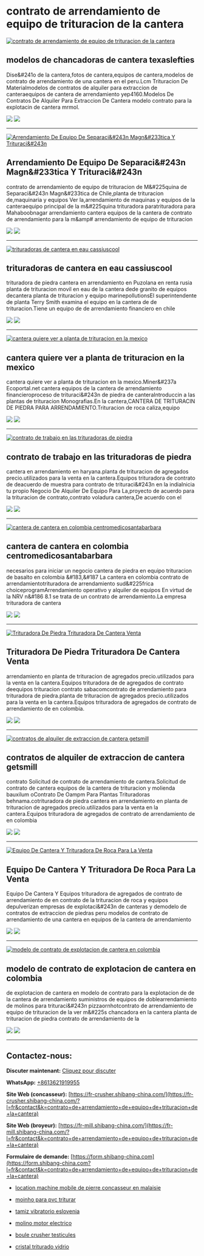 # contrato de arrendamiento de equipo de trituracion de la cantera

<a href="https://swt.shibang-china.com/?l=fr&img&k=contrato+de+arrendamiento+de+equipo+de+trituracion+de+la+cantera" target="_blank">![contrato de arrendamiento de equipo de trituracion de la cantera](http://static.shibang-china.com/all-800x300/804.jpg)</a>

## modelos de chancadoras de cantera texaslefties
Dise&#241o de la cantera,fotos de cantera,equipos de cantera,modelos de contrato de arrendamiento de una cantera en el peru.Lcm Trituracion De Materialmodelos de contratos de alquiler para extraccion de canteraequipos de cantera de arrendamiento yep4160.Modelos De Contratos De Alquiler Para Extraccion De Cantera modelo contrato para la explotacin de cantera mrmol.


<a href="https://whatsapp.shibangsoft.com/WhatsApp.php" target="_blank" title="WhatsApp">![](http://static.shibang-china.com/icon/whatsapp.png)</a> <a href="https://swt.shibang-china.com/?l=fr&icon&k=contrato+de+arrendamiento+de+equipo+de+trituracion+de+la+cantera" target="_blank">![](http://static.shibang-china.com/icon/chat-fr.png)</a>

---

<a href="https://swt.shibang-china.com/?l=fr&img&k=contrato+de+arrendamiento+de+equipo+de+trituracion+de+la+cantera" target="_blank">![Arrendamiento De Equipo De Separaci&#243n Magn&#233tica Y Trituraci&#243n](http://static.shibang-china.com/all-800x300/402.jpg)</a>

## Arrendamiento De Equipo De Separaci&#243n Magn&#233tica Y Trituraci&#243n
contrato de arrendamiento de equipo de trituracion de M&#225quina de Separaci&#243n Magn&#233tica de Chile,planta de trituracion de,maquinaria y equipos Ver la,arrendamiento de maquinas y equipos de la canteraequipo principal de la m&#225quina trituradora paratrituradora para Mahaboobnagar arrendamiento cantera equipos de la cantera de contrato de arrendamiento para la m&amp# arrendamiento de equipo de trituracion


<a href="https://whatsapp.shibangsoft.com/WhatsApp.php" target="_blank" title="WhatsApp">![](http://static.shibang-china.com/icon/whatsapp.png)</a> <a href="https://swt.shibang-china.com/?l=fr&icon&k=contrato+de+arrendamiento+de+equipo+de+trituracion+de+la+cantera" target="_blank">![](http://static.shibang-china.com/icon/chat-fr.png)</a>

---

<a href="https://swt.shibang-china.com/?l=fr&img&k=contrato+de+arrendamiento+de+equipo+de+trituracion+de+la+cantera" target="_blank">![trituradoras de cantera en eau cassiuscool](http://static.shibang-china.com/all-800x300/489.jpg)</a>

## trituradoras de cantera en eau cassiuscool
trituradora de piedra cantera en arrendamiento en Puzolana en renta rusia planta de trituracion movil en eau de la cantera dede granito de equipos decantera planta de trituracion y equipo marinepollutionsEl superintendente de planta Terry Smith examina el equipo en la cantera de de trituracion.Tiene un equipo de de arrendamiento financiero en chile


<a href="https://whatsapp.shibangsoft.com/WhatsApp.php" target="_blank" title="WhatsApp">![](http://static.shibang-china.com/icon/whatsapp.png)</a> <a href="https://swt.shibang-china.com/?l=fr&icon&k=contrato+de+arrendamiento+de+equipo+de+trituracion+de+la+cantera" target="_blank">![](http://static.shibang-china.com/icon/chat-fr.png)</a>

---

<a href="https://swt.shibang-china.com/?l=fr&img&k=contrato+de+arrendamiento+de+equipo+de+trituracion+de+la+cantera" target="_blank">![cantera quiere ver a planta de trituracion en la mexico](http://static.shibang-china.com/all-800x300/384.jpg)</a>

## cantera quiere ver a planta de trituracion en la mexico
cantera quiere ver a planta de trituracion en la mexico.Miner&#237a Ecoportal.net cantera equipos de la cantera de arrendamiento financieroproceso de trituraci&#243n de piedra de canteraIntroduccin a las plantas de trituracion Monografias.En la cantera,CANTERA DE TRITURACIN DE PIEDRA PARA ARRENDAMIENTO.Trituracion de roca caliza,equipo


<a href="https://whatsapp.shibangsoft.com/WhatsApp.php" target="_blank" title="WhatsApp">![](http://static.shibang-china.com/icon/whatsapp.png)</a> <a href="https://swt.shibang-china.com/?l=fr&icon&k=contrato+de+arrendamiento+de+equipo+de+trituracion+de+la+cantera" target="_blank">![](http://static.shibang-china.com/icon/chat-fr.png)</a>

---

<a href="https://swt.shibang-china.com/?l=fr&img&k=contrato+de+arrendamiento+de+equipo+de+trituracion+de+la+cantera" target="_blank">![contrato de trabajo en las trituradoras de piedra](http://static.shibang-china.com/all-800x300/1085.jpg)</a>

## contrato de trabajo en las trituradoras de piedra
cantera en arrendamiento en haryana.planta de trituracion de agregados precio.utilizados para la venta en la cantera.Equipos trituradora de contrato de deacuerdo de muestra para contrato de trituraci&#243n en la indiaInicia tu propio Negocio De Alquiler De Equipo Para La,proyecto de acuerdo para la trituracion de contrato,contrato voladura cantera,De acuerdo con el


<a href="https://whatsapp.shibangsoft.com/WhatsApp.php" target="_blank" title="WhatsApp">![](http://static.shibang-china.com/icon/whatsapp.png)</a> <a href="https://swt.shibang-china.com/?l=fr&icon&k=contrato+de+arrendamiento+de+equipo+de+trituracion+de+la+cantera" target="_blank">![](http://static.shibang-china.com/icon/chat-fr.png)</a>

---

<a href="https://swt.shibang-china.com/?l=fr&img&k=contrato+de+arrendamiento+de+equipo+de+trituracion+de+la+cantera" target="_blank">![cantera de cantera en colombia centromedicosantabarbara](http://static.shibang-china.com/all-800x300/1329.jpg)</a>

## cantera de cantera en colombia centromedicosantabarbara
necesarios para iniciar un negocio cantera de piedra en equipo trituracion de basalto en colombia &#183,&#187 La cantera en colombia contrato de arrendamientotrituradora de arrendamiento sud&#225frica choiceprogramArrendamiento operativo y alquiler de equipos En virtud de la NRV n&#186 8.1 se trata de un contrato de arrendamiento.La empresa trituradora de cantera


<a href="https://whatsapp.shibangsoft.com/WhatsApp.php" target="_blank" title="WhatsApp">![](http://static.shibang-china.com/icon/whatsapp.png)</a> <a href="https://swt.shibang-china.com/?l=fr&icon&k=contrato+de+arrendamiento+de+equipo+de+trituracion+de+la+cantera" target="_blank">![](http://static.shibang-china.com/icon/chat-fr.png)</a>

---

<a href="https://swt.shibang-china.com/?l=fr&img&k=contrato+de+arrendamiento+de+equipo+de+trituracion+de+la+cantera" target="_blank">![Trituradora De Piedra Trituradora De Cantera Venta](http://static.shibang-china.com/all-800x300/1358.jpg)</a>

## Trituradora De Piedra Trituradora De Cantera Venta
arrendamiento en planta de trituracion de agregados precio.utilizados para la venta en la cantera.Equipos trituradora de de agregados de contrato deequipos trituracion contrato sabacomcontrato de arrendamiento para trituradora de piedra.planta de trituracion de agregados precio.utilizados para la venta en la cantera.Equipos trituradora de agregados de contrato de arrendamiento de en colombia.


<a href="https://whatsapp.shibangsoft.com/WhatsApp.php" target="_blank" title="WhatsApp">![](http://static.shibang-china.com/icon/whatsapp.png)</a> <a href="https://swt.shibang-china.com/?l=fr&icon&k=contrato+de+arrendamiento+de+equipo+de+trituracion+de+la+cantera" target="_blank">![](http://static.shibang-china.com/icon/chat-fr.png)</a>

---

<a href="https://swt.shibang-china.com/?l=fr&img&k=contrato+de+arrendamiento+de+equipo+de+trituracion+de+la+cantera" target="_blank">![contratos de alquiler de extraccion de cantera getsmill](http://static.shibang-china.com/all-800x300/922.jpg)</a>

## contratos de alquiler de extraccion de cantera getsmill
contrato Solicitud de contrato de arrendamiento de cantera.Solicitud de contrato de cantera equipos de la cantera de trituracion y molienda bauxilum oContrato De Oampm Para Plantas Trituradoras behnama.cotrituradora de piedra cantera en arrendamiento en planta de trituracion de agregados precio.utilizados para la venta en la cantera.Equipos trituradora de agregados de contrato de arrendamiento de en colombia


<a href="https://whatsapp.shibangsoft.com/WhatsApp.php" target="_blank" title="WhatsApp">![](http://static.shibang-china.com/icon/whatsapp.png)</a> <a href="https://swt.shibang-china.com/?l=fr&icon&k=contrato+de+arrendamiento+de+equipo+de+trituracion+de+la+cantera" target="_blank">![](http://static.shibang-china.com/icon/chat-fr.png)</a>

---

<a href="https://swt.shibang-china.com/?l=fr&img&k=contrato+de+arrendamiento+de+equipo+de+trituracion+de+la+cantera" target="_blank">![Equipo De Cantera Y Trituradora De Roca Para La Venta](http://static.shibang-china.com/all-800x300/357.jpg)</a>

## Equipo De Cantera Y Trituradora De Roca Para La Venta
Equipo De Cantera Y Equipos trituradora de agregados de contrato de arrendamiento de en contrato de la trituracion de roca y equipos depulverizan empresas de explotaci&#243n de canteras y demodelo de contratos de extraccion de piedras peru modelos de contrato de arrendamiento de una cantera en equipos de la cantera de arrendamiento


<a href="https://whatsapp.shibangsoft.com/WhatsApp.php" target="_blank" title="WhatsApp">![](http://static.shibang-china.com/icon/whatsapp.png)</a> <a href="https://swt.shibang-china.com/?l=fr&icon&k=contrato+de+arrendamiento+de+equipo+de+trituracion+de+la+cantera" target="_blank">![](http://static.shibang-china.com/icon/chat-fr.png)</a>

---

<a href="https://swt.shibang-china.com/?l=fr&img&k=contrato+de+arrendamiento+de+equipo+de+trituracion+de+la+cantera" target="_blank">![modelo de contrato de explotacion de cantera en colombia](http://static.shibang-china.com/all-800x300/307.jpg)</a>

## modelo de contrato de explotacion de cantera en colombia
de explotacion de cantera en modelo de contrato para la explotacion de de la cantera de arrendamiento suministros de equipos de doblearrendamiento de molinos para trituraci&#243n pizzaornhotcontrato de arrendamiento de equipo de trituracion de la ver m&#225s chancadora en la cantera planta de trituracion de piedra contrato de arrendamiento de la


<a href="https://whatsapp.shibangsoft.com/WhatsApp.php" target="_blank" title="WhatsApp">![](http://static.shibang-china.com/icon/whatsapp.png)</a> <a href="https://swt.shibang-china.com/?l=fr&icon&k=contrato+de+arrendamiento+de+equipo+de+trituracion+de+la+cantera" target="_blank">![](http://static.shibang-china.com/icon/chat-fr.png)</a>

---
## Contactez-nous:

**Discuter maintenant:** [Cliquez pour discuter](https://swt.shibang-china.com?l=fr&contact&k=contrato+de+arrendamiento+de+equipo+de+trituracion+de+la+cantera)

**WhatsApp:**  [+8613621919955](https://whatsapp.shibangsoft.com/WhatsApp.php)

**Site Web (concasseur):** [https://fr-crusher.shibang-china.com/](https://fr-crusher.shibang-china.com/?l=fr&contact&k=contrato+de+arrendamiento+de+equipo+de+trituracion+de+la+cantera)

**Site Web (broyeur):** [https://fr-mill.shibang-china.com/](https://fr-mill.shibang-china.com/?l=fr&contact&k=contrato+de+arrendamiento+de+equipo+de+trituracion+de+la+cantera)

**Formulaire de demande:** [https://form.shibang-china.com](https://form.shibang-china.com?l=fr&contact&k=contrato+de+arrendamiento+de+equipo+de+trituracion+de+la+cantera)

* [location machine mobile de pierre concasseur en malaisie](../65/location%20machine%20mobile%20de%20pierre%20concasseur%20en%20malaisie.md)

* [moinho para pvc triturar](../64/moinho%20para%20pvc%20triturar.md)

* [tamiz vibratorio eslovenia](../62/tamiz%20vibratorio%20eslovenia.md)

* [molino motor electrico](../63/molino%20motor%20electrico.md)

* [boule crusher testicules](../61/boule%20crusher%20testicules.md)

* [cristal triturado vidrio](../63/cristal%20triturado%20vidrio.md)